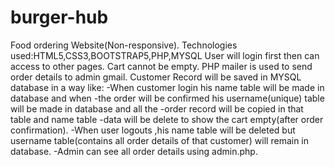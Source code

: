 # burger-hub
Food ordering Website(Non-responsive).
Technologies used:HTML5,CSS3,BOOTSTRAP5,PHP,MYSQL
User will login first then can access to other pages.
Cart cannot be empty.
PHP mailer is used to send order details to admin gmail.
Customer Record will be saved in MYSQL database in a way like:
-When customer login his name table will be made in database and when 
-the order will be confirmed his username(unique) table will be made in database and all the 
-order record will be copied in that table and name table 
-data will be delete to show the cart empty(after order confirmation).
-When user logouts ,his name table will be deleted but username table(contains all order details of that customer) will remain in database.
-Admin can see all order details using admin.php.

